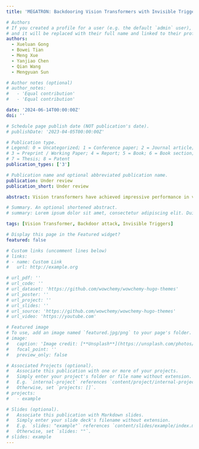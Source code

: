 ```yaml
---
title: 'MEGATRON: Backdooring Vision Transformers with Invisible Triggers'

# Authors
# If you created a profile for a user (e.g. the default `admin` user), write the username (folder name) here
# and it will be replaced with their full name and linked to their profile.
authors:
  - Xueluan Gong
  - Bowei Tian
  - Meng Xue
  - Yanjiao Chen
  - Qian Wang
  - Mengyuan Sun

# Author notes (optional)
# author_notes:
#   - 'Equal contribution'
#   - 'Equal contribution'

date: '2024-06-14T00:00:00Z'
doi: ''

# Schedule page publish date (NOT publication's date).
# publishDate: '2023-04-05T00:00:00Z'

# Publication type.
# Legend: 0 = Uncategorized; 1 = Conference paper; 2 = Journal article;
# 3 = Preprint / Working Paper; 4 = Report; 5 = Book; 6 = Book section;
# 7 = Thesis; 8 = Patent
publication_types: ['3']

# Publication name and optional abbreviated publication name.
publication: Under review
publication_short: Under review

abstract: Vision transformers have achieved impressive performance in various vision-related tasks, but their vulnerability to backdoor attacks is under-explored. A handful of existing works mainly adapt CNN-oriented backdoor attacks to vision transformers with visible triggers susceptible to state-of-the-art backdoor defenses. In this paper, we propose MEGATRON, a stealthy backdoor attack framework especially targeting vision transformers. The backdoor trigger is processed with masking operations to preserve its effectiveness and concealment as input images are converted into one-dimensional tokens by the transformer model. We discover that training the transformer model with standard backdoor loss functions yields poor attack performance. To address this difficulty, we design two loss terms to improve the attack performance. We propose latent loss to minimize the distance between the backdoored sample and the clean sample of the target label for each layer’s attention. We propose attention diffusion loss to emphasize the importance of the attention diffusion area while reducing the importance of the non-diffusion area during training. We also provide a theoretical analysis that elucidates the rationale behind the attention diffusion loss. Extensive experiments on CIFAR-10, GTSRB, CIFAR-100, and Tiny ImageNet demonstrate that MEGATRON outperforms state-of-the-art vision transformer backdoor attacks. With a trigger as small as 4 pixels, MEGATRON is able to realize a 100% attack success rate. Furthermore, MEGATRON achieves better evasiveness than baselines in terms of both human visual inspection and defense strategies. We will open-source our codes upon publication.

# Summary. An optional shortened abstract.
# summary: Lorem ipsum dolor sit amet, consectetur adipiscing elit. Duis posuere tellus ac convallis placerat. Proin tincidunt magna sed ex sollicitudin condimentum.

tags: [Vision Transformer, Backdoor attack, Invisible Triggers]

# Display this page in the Featured widget?
featured: false

# Custom links (uncomment lines below)
# links:
# - name: Custom Link
#   url: http://example.org

# url_pdf: ''
# url_code: ''
# url_dataset: 'https://github.com/wowchemy/wowchemy-hugo-themes'
# url_poster: ''
# url_project: ''
# url_slides: ''
# url_source: 'https://github.com/wowchemy/wowchemy-hugo-themes'
# url_video: 'https://youtube.com'

# Featured image
# To use, add an image named `featured.jpg/png` to your page's folder.
# image:
#   caption: 'Image credit: [**Unsplash**](https://unsplash.com/photos/pLCdAaMFLTE)'
#   focal_point: ''
#   preview_only: false

# Associated Projects (optional).
#   Associate this publication with one or more of your projects.
#   Simply enter your project's folder or file name without extension.
#   E.g. `internal-project` references `content/project/internal-project/index.md`.
#   Otherwise, set `projects: []`.
# projects:
#   - example

# Slides (optional).
#   Associate this publication with Markdown slides.
#   Simply enter your slide deck's filename without extension.
#   E.g. `slides: "example"` references `content/slides/example/index.md`.
#   Otherwise, set `slides: ""`.
# slides: example
---
```


<!-- {{% callout note %}}
Click the _Cite_ button above to demo the feature to enable visitors to import publication metadata into their reference management software.
{{% /callout %}}

{{% callout note %}}
Create your slides in Markdown - click the _Slides_ button to check out the example.
{{% /callout %}} -->

<!-- Supplementary notes can be added here, including [code, math, and images](https://wowchemy.com/docs/writing-markdown-latex/). -->

